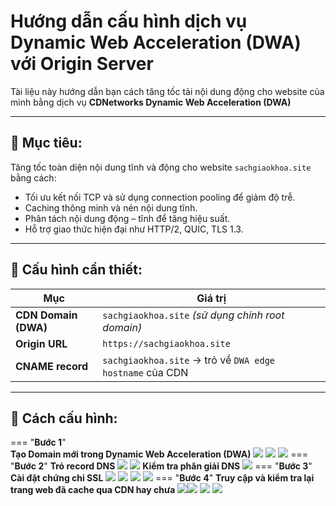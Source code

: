 # Hướng dẫn cấu hình dịch vụ Dynamic Web Acceleration (DWA) với Origin Server

Tài liệu này hướng dẫn bạn cách tăng tốc tải nội dung động cho website của mình bằng dịch vụ **CDNetworks Dynamic Web Acceleration (DWA)**

---

## 🎯 Mục tiêu:

Tăng tốc toàn diện nội dung tĩnh và động cho website `sachgiaokhoa.site` bằng cách:
- Tối ưu kết nối TCP và sử dụng connection pooling để giảm độ trễ.
- Caching thông minh và nén nội dung tĩnh.
- Phân tách nội dung động – tĩnh để tăng hiệu suất.
- Hỗ trợ giao thức hiện đại như HTTP/2, QUIC, TLS 1.3.

---

## 🔧 Cấu hình cần thiết:

| Mục                  | Giá trị                                                  |
| -------------------- | -------------------------------------------------------- |
| **CDN Domain (DWA)** | `sachgiaokhoa.site` _(sử dụng chính root domain)_        |
| **Origin URL**       | `https://sachgiaokhoa.site`                              |
| **CNAME record**     | `sachgiaokhoa.site` → trỏ về `DWA edge hostname` của CDN |

---

## 📌 Cách cấu hình:

=== "**Bước 1**"  
	**Tạo Domain mới trong Dynamic Web Acceleration (DWA)**
	![](assets/images/huong-dan-cau-hinh-dynamic-web-acceleration-dwa-voi-origin-server/1.jpg)
	![](assets/images/huong-dan-cau-hinh-dynamic-web-acceleration-dwa-voi-origin-server/2.jpg)
	![](assets/images/huong-dan-cau-hinh-dynamic-web-acceleration-dwa-voi-origin-server/3.jpg)
=== "**Bước 2**"
	**Trỏ record DNS**
	![](assets/images/huong-dan-cau-hinh-dynamic-web-acceleration-dwa-voi-origin-server/4.jpg)
	![](assets/images/huong-dan-cau-hinh-dynamic-web-acceleration-dwa-voi-origin-server/5.jpg)
	**Kiểm tra phân giải DNS**
	![](assets/images/huong-dan-cau-hinh-dynamic-web-acceleration-dwa-voi-origin-server/6.jpg)
=== "**Bước 3**"
	**Cài đặt chứng chỉ SSL**
	![](assets/images/huong-dan-cau-hinh-dynamic-web-acceleration-dwa-voi-origin-server/8.jpg)
	![](assets/images/huong-dan-cau-hinh-dynamic-web-acceleration-dwa-voi-origin-server/9.jpg)
	![](assets/images/huong-dan-cau-hinh-dynamic-web-acceleration-dwa-voi-origin-server/10.jpg)
	![](assets/images/huong-dan-cau-hinh-dynamic-web-acceleration-dwa-voi-origin-server/11.jpg)
=== "**Bước 4**"
	**Truy cập và kiểm tra lại trang web đã cache qua CDN hay chưa**
	![](assets/images/huong-dan-cau-hinh-dynamic-web-acceleration-dwa-voi-origin-server/12.jpg)![](assets/images/huong-dan-cau-hinh-dynamic-web-acceleration-dwa-voi-origin-server/13.jpg)
	![](assets/images/huong-dan-cau-hinh-dynamic-web-acceleration-dwa-voi-origin-server/14.jpg)
	![](assets/images/huong-dan-cau-hinh-dynamic-web-acceleration-dwa-voi-origin-server/15.jpg)